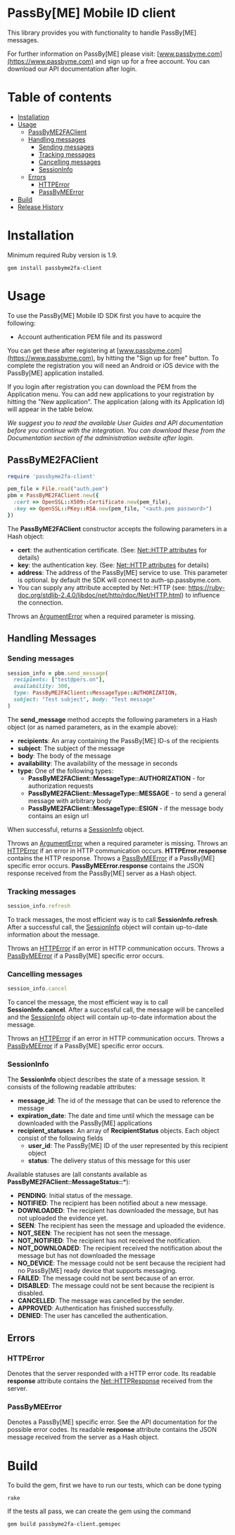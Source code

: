 PassBy[ME] Mobile ID client
===========================================

This library provides you with functionality to handle PassBy[ME] messages.

For further information on PassBy[ME] please visit:
[www.passbyme.com](https://www.passbyme.com) and sign up for a free account.
You can download our API documentation after login.

# Table of contents
* [Installation](#installation)
* [Usage](#usage)
	* [PassByME2FAClient](#passbyme2faclient)
	* [Handling messages](#handling-messages)
		* [Sending messages](#sending-messages)
		* [Tracking messages](#tracking-messages)
		* [Cancelling messages](#cancelling-messages)
		* [SessionInfo](#sessioninfo)
	* [Errors](#errors)
		* [HTTPError](#httperror)
		* [PassByMEError](#passbymeerror)
* [Build](#build)
* [Release History](#release-history)

# Installation
Minimum required Ruby version is 1.9.
```
gem install passbyme2fa-client
```
# Usage
To use the PassBy[ME] Mobile ID SDK first you have to acquire the following:

- Account authentication PEM file and its password

You can get these after registering at
[www.passbyme.com](https://www.passbyme.com), by hitting the "Sign up for
free" button. To complete the registration you will need an Android or iOS
device with the PassBy[ME] application installed.

If you login after registration you can download the PEM from the Application
menu. You can add new applications to your registration by hitting the "New
application". The application (along with its Application Id) will appear in
the table below.

*We suggest you to read the available User Guides and API documentation before
you continue with the integration. You can download these from the
Documentation section of the administration website after login.*

## PassByME2FAClient
```ruby
require 'passbyme2fa-client'

pem_file = File.read("auth.pem")
pbm = PassByME2FAClient.new({
  :cert => OpenSSL::X509::Certificate.new(pem_file),
  :key => OpenSSL::PKey::RSA.new(pem_file, "<auth.pem password>")
})
```
The **PassByME2FAClient** constructor accepts the following parameters in a
Hash object:

- **cert**: the authentication certificate. (See:
[Net::HTTP attributes](https://ruby-doc.org/stdlib-2.4.0/libdoc/net/http/rdoc/Net/HTTP.html)
for details)
- **key**: the authentication key. (See:
[Net::HTTP attributes](https://ruby-doc.org/stdlib-2.4.0/libdoc/net/http/rdoc/Net/HTTP.html)
for details)
- **address**: The address of the PassBy[ME] service to use. This parameter is
optional. by default the SDK will connect to auth-sp.passbyme.com.
- You can supply any attribute accepted by Net::HTTP
(see: https://ruby-doc.org/stdlib-2.4.0/libdoc/net/http/rdoc/Net/HTTP.html)
to influence the connection.

Throws an  [ArgumentError](https://ruby-doc.org/core-2.4.0/ArgumentError.html)
when a required parameter is missing.

## Handling Messages

### Sending messages
```ruby
session_info = pbm.send_message(
  recipients: ["test@pers.on"],
  availability: 300,
  type: PassByME2FAClient::MessageType::AUTHORIZATION,
  subject: "Test subject", body: "Test message"
)
```
The **send_message** method accepts the following parameters in a Hash object
(or as named parameters, as in the example above):
- **recipients**: An array containing the PassBy[ME] ID-s of the recipients
- **subject**: The subject of the message
- **body**: The body of the message
- **availability**: The availability of the message in seconds
- **type**: One of the following types:
    - **PassByME2FAClient::MessageType::AUTHORIZATION** - for authorization requests
    - **PassByME2FAClient::MessageType::MESSAGE** - to send a general message with
		arbitrary body
    - **PassByME2FAClient::MessageType::ESIGN** - if the message body contains an
		esign url

When successful, returns a [SessionInfo](#sessioninfo) object.

Throws an [ArgumentError](https://ruby-doc.org/core-2.4.0/ArgumentError.html)
when a required parameter is missing.
Throws an [HTTPError](#httperror) if an error in HTTP communication occurs.
**HTTPError.response** contains the HTTP response.
Throws a [PassByMEError](#passbymeerror) if a PassBy[ME] specific error occurs.
**PassByMEError.response** contains the JSON response received from the PassBy[ME]
server as a Hash object.

### Tracking messages
```ruby
session_info.refresh
```

To track messages, the most efficient way is to call **SessionInfo.refresh**.
After a successful call, the [SessionInfo](#sessionInfo) object will contain
up-to-date information about the message.

Throws an [HTTPError](#httperror) if an error in HTTP communication occurs.
Throws a [PassByMEError](#passbymeerror) if a PassBy[ME] specific error occurs.

### Cancelling messages
```ruby
session_info.cancel
```

To cancel the message, the most efficient way is to call **SessionInfo.cancel**.
After a successful call, the message will be cancelled and the
[SessionInfo](#sessionInfo) object will contain up-to-date information about the
message.

Throws an [HTTPError](#httperror) if an error in HTTP communication occurs.
Throws a [PassByMEError](#passbymeerror) if a PassBy[ME] specific error occurs.

### SessionInfo
The **SessionInfo** object describes the state of a message session. It consists
of the following readable attributes:
- **message_id**: The id of the message that can be used to reference the message
- **expiration_date**: The date and time until which the message can be downloaded with
the PassBy[ME] applications
- **recipient_statuses**: An array of **RecipientStatus** objects. Each object
consist of the following fields
	- **user_id**: The PassBy[ME] ID of the user represented by this recipient object
	- **status**: The delivery status of this message for this user

Available statuses are (all constants available as **PassByME2FAClient::MessageStatus::***):
- **PENDING**: Initial status of the message.
- **NOTIFIED**: The recipient has been notified about a new message.
- **DOWNLOADED**: The recipient has downloaded the message, but has not uploaded
the evidence yet.
- **SEEN**: The recipient has seen the message and uploaded the evidence.
- **NOT_SEEN**: The recipient has not seen the message.
- **NOT_NOTIFIED**: The recipient has not received the notification.
- **NOT_DOWNLOADED**: The recipient received the notification about the message
but has not downloaded the message
- **NO_DEVICE**: The message could not be sent because the recipient had no PassBy[ME]
ready device that supports messaging.
- **FAILED**: The message could not be sent because of an error.
- **DISABLED**: The message could not be sent because the recipient is disabled.
- **CANCELLED**: The message was cancelled by the sender.
- **APPROVED**: Authentication has finished successfully.
- **DENIED**: The user has cancelled the authentication.

## Errors

### HTTPError

Denotes that the server responded with a HTTP error code. Its readable **response**
attribute contains the [Net::HTTPResponse](https://ruby-doc.org/stdlib-2.4.0/libdoc/net/http/rdoc/Net/HTTPResponse.html)
received from the server.

### PassByMEError

Denotes a PassBy[ME] specific error. See the API documentation for the possible
error codes. Its readable **response** attribute contains the JSON message
received from the server as a Hash object.

# Build

To build the gem, first we have to run our tests, which can be done typing
```
rake
```
If the tests all pass, we can create the gem using the command
```
gem build passbyme2fa-client.gemspec
```

